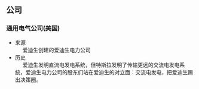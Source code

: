 ## 公司
### 通用电气公司(美国)
+ 来源    
<span style="display: inline-block;width:20px;"></span>爱迪生创建的爱迪生电力公司  
+ 历史   
<span style="display: inline-block;width:20px;"></span>爱迪生发明直流电发电系统，但特斯拉发明了传输更远的交流电发电系统，爱迪生电力公司的股东们站在爱迪生的对立面：交流电发电，把爱迪生踢出决策圈。  
